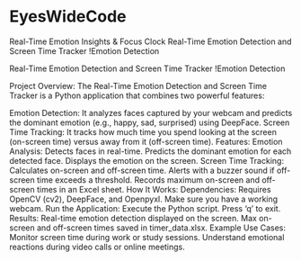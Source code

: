 # EyesWideCode
 Real-Time Emotion Insights &amp; Focus Clock
Real-Time Emotion Detection and Screen Time Tracker
!Emotion Detection <!-- Replace with an actual screenshot or relevant image -->

Real-Time Emotion Detection and Screen Time Tracker
!Emotion Detection <!-- Replace with an actual screenshot or relevant image -->

Project Overview: The Real-Time Emotion Detection and Screen Time Tracker is a Python application that combines two powerful features:

Emotion Detection: It analyzes faces captured by your webcam and predicts the dominant emotion (e.g., happy, sad, surprised) using DeepFace.
Screen Time Tracking: It tracks how much time you spend looking at the screen (on-screen time) versus away from it (off-screen time).
Features:
Emotion Analysis:
Detects faces in real-time.
Predicts the dominant emotion for each detected face.
Displays the emotion on the screen.
Screen Time Tracking:
Calculates on-screen and off-screen time.
Alerts with a buzzer sound if off-screen time exceeds a threshold.
Records maximum on-screen and off-screen times in an Excel sheet.
How It Works:
Dependencies:
Requires OpenCV (cv2), DeepFace, and Openpyxl.
Make sure you have a working webcam.
Run the Application:
Execute the Python script.
Press ‘q’ to exit.
Results:
Real-time emotion detection displayed on the screen.
Max on-screen and off-screen times saved in timer_data.xlsx.
Example Use Cases:
Monitor screen time during work or study sessions.
Understand emotional reactions during video calls or online meetings.
